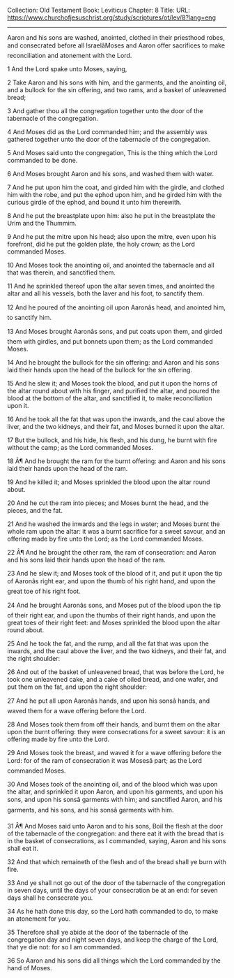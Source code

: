 Collection: Old Testament
Book: Leviticus
Chapter: 8
Title: 
URL: https://www.churchofjesuschrist.org/study/scriptures/ot/lev/8?lang=eng

---

Aaron and his sons are washed, anointed, clothed in their priesthood robes, and consecrated before all IsraelâMoses and Aaron offer sacrifices to make reconciliation and atonement with the Lord.

1 And the Lord spake unto Moses, saying,

2 Take Aaron and his sons with him, and the garments, and the anointing oil, and a bullock for the sin offering, and two rams, and a basket of unleavened bread;

3 And gather thou all the congregation together unto the door of the tabernacle of the congregation.

4 And Moses did as the Lord commanded him; and the assembly was gathered together unto the door of the tabernacle of the congregation.

5 And Moses said unto the congregation, This is the thing which the Lord commanded to be done.

6 And Moses brought Aaron and his sons, and washed them with water.

7 And he put upon him the coat, and girded him with the girdle, and clothed him with the robe, and put the ephod upon him, and he girded him with the curious girdle of the ephod, and bound it unto him therewith.

8 And he put the breastplate upon him: also he put in the breastplate the Urim and the Thummim.

9 And he put the mitre upon his head; also upon the mitre, even upon his forefront, did he put the golden plate, the holy crown; as the Lord commanded Moses.

10 And Moses took the anointing oil, and anointed the tabernacle and all that was therein, and sanctified them.

11 And he sprinkled thereof upon the altar seven times, and anointed the altar and all his vessels, both the laver and his foot, to sanctify them.

12 And he poured of the anointing oil upon Aaronâs head, and anointed him, to sanctify him.

13 And Moses brought Aaronâs sons, and put coats upon them, and girded them with girdles, and put bonnets upon them; as the Lord commanded Moses.

14 And he brought the bullock for the sin offering: and Aaron and his sons laid their hands upon the head of the bullock for the sin offering.

15 And he slew it; and Moses took the blood, and put it upon the horns of the altar round about with his finger, and purified the altar, and poured the blood at the bottom of the altar, and sanctified it, to make reconciliation upon it.

16 And he took all the fat that was upon the inwards, and the caul above the liver, and the two kidneys, and their fat, and Moses burned it upon the altar.

17 But the bullock, and his hide, his flesh, and his dung, he burnt with fire without the camp; as the Lord commanded Moses.

18 Â¶ And he brought the ram for the burnt offering: and Aaron and his sons laid their hands upon the head of the ram.

19 And he killed it; and Moses sprinkled the blood upon the altar round about.

20 And he cut the ram into pieces; and Moses burnt the head, and the pieces, and the fat.

21 And he washed the inwards and the legs in water; and Moses burnt the whole ram upon the altar: it was a burnt sacrifice for a sweet savour, and an offering made by fire unto the Lord; as the Lord commanded Moses.

22 Â¶ And he brought the other ram, the ram of consecration: and Aaron and his sons laid their hands upon the head of the ram.

23 And he slew it; and Moses took of the blood of it, and put it upon the tip of Aaronâs right ear, and upon the thumb of his right hand, and upon the great toe of his right foot.

24 And he brought Aaronâs sons, and Moses put of the blood upon the tip of their right ear, and upon the thumbs of their right hands, and upon the great toes of their right feet: and Moses sprinkled the blood upon the altar round about.

25 And he took the fat, and the rump, and all the fat that was upon the inwards, and the caul above the liver, and the two kidneys, and their fat, and the right shoulder:

26 And out of the basket of unleavened bread, that was before the Lord, he took one unleavened cake, and a cake of oiled bread, and one wafer, and put them on the fat, and upon the right shoulder:

27 And he put all upon Aaronâs hands, and upon his sonsâ hands, and waved them for a wave offering before the Lord.

28 And Moses took them from off their hands, and burnt them on the altar upon the burnt offering: they were consecrations for a sweet savour: it is an offering made by fire unto the Lord.

29 And Moses took the breast, and waved it for a wave offering before the Lord: for of the ram of consecration it was Mosesâ part; as the Lord commanded Moses.

30 And Moses took of the anointing oil, and of the blood which was upon the altar, and sprinkled it upon Aaron, and upon his garments, and upon his sons, and upon his sonsâ garments with him; and sanctified Aaron, and his garments, and his sons, and his sonsâ garments with him.

31 Â¶ And Moses said unto Aaron and to his sons, Boil the flesh at the door of the tabernacle of the congregation: and there eat it with the bread that is in the basket of consecrations, as I commanded, saying, Aaron and his sons shall eat it.

32 And that which remaineth of the flesh and of the bread shall ye burn with fire.

33 And ye shall not go out of the door of the tabernacle of the congregation in seven days, until the days of your consecration be at an end: for seven days shall he consecrate you.

34 As he hath done this day, so the Lord hath commanded to do, to make an atonement for you.

35 Therefore shall ye abide at the door of the tabernacle of the congregation day and night seven days, and keep the charge of the Lord, that ye die not: for so I am commanded.

36 So Aaron and his sons did all things which the Lord commanded by the hand of Moses.
